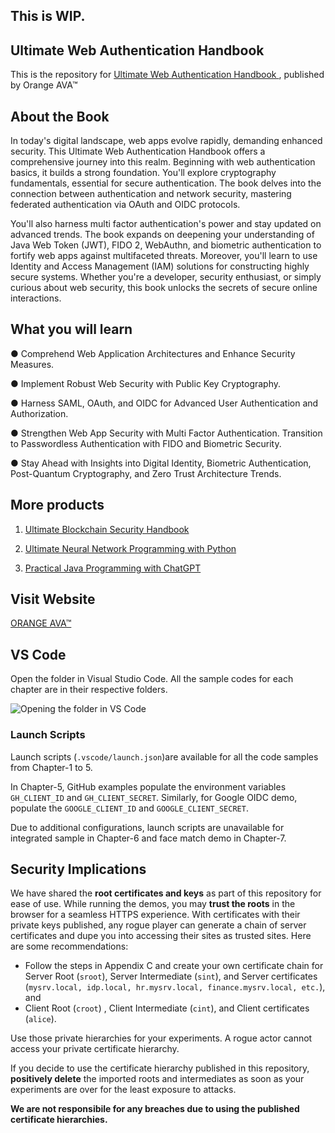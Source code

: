 ## This is WIP. 


## Ultimate Web Authentication Handbook


This is the repository for [Ultimate Web Authentication Handbook
](https://orangeava.com/products/ultimate-web-authentication-handbook), published by Orange AVA™


## About the Book
In today's digital landscape, web apps evolve rapidly, demanding enhanced security. This Ultimate Web Authentication Handbook offers a comprehensive journey into this realm. Beginning with web authentication basics, it builds a strong foundation. You'll explore cryptography fundamentals, essential for secure authentication. The book delves into the connection between authentication and network security, mastering federated authentication via OAuth and OIDC protocols. 

You'll also harness multi factor authentication's power and stay updated on advanced trends. The book expands on deepening your understanding of Java Web Token (JWT), FIDO 2, WebAuthn, and biometric authentication to fortify web apps against multifaceted threats. Moreover, you'll learn to use Identity and Access Management (IAM) solutions for constructing highly secure systems. Whether you're a developer, security enthusiast, or simply curious about web security, this book unlocks the secrets of secure online interactions.

## What you will learn

● Comprehend Web Application Architectures and Enhance Security Measures. 

● Implement Robust Web Security with Public Key Cryptography. 

● Harness SAML, OAuth, and OIDC for Advanced User Authentication and Authorization. 

● Strengthen Web App Security with Multi Factor Authentication. Transition to Passwordless Authentication with FIDO and Biometric Security. 

● Stay Ahead with Insights into Digital Identity, Biometric Authentication, Post-Quantum Cryptography, and Zero Trust Architecture Trends.


## More products
1. [Ultimate Blockchain Security Handbook](https://orangeava.com/products/ultimate-blockchain-security-handbook?pr_prod_strat=use_description&pr_rec_id=2c5398f59&pr_rec_pid=8070704234714&pr_ref_pid=8091329954010&pr_seq=uniform)

2. [Ultimate Neural Network Programming with Python](https://orangeava.com/products/ultimate-neural-network-programming-with-python?_pos=1&_sid=a96e61c00&_ss=r)

3. [Practical Java Programming with ChatGPT](https://orangeava.com/products/practical-java-programming-with-chatgpt?_pos=2&_sid=a96e61c00&_ss=r)

## Visit Website 
[ORANGE AVA™](https://orangeava.com)

## VS Code 

Open the folder in Visual Studio Code. All the sample codes for each chapter are
in their respective folders. 

![Opening the folder in VS Code](vscode.gif)

### Launch Scripts

Launch scripts (`.vscode/launch.json`)are available for all the code samples 
from Chapter-1 to 5. 

In Chapter-5, GitHub examples populate the environment variables
 `GH_CLIENT_ID` and `GH_CLIENT_SECRET`.
Similarly, for Google OIDC demo, populate the `GOOGLE_CLIENT_ID` and 
`GOOGLE_CLIENT_SECRET`.

Due to additional configurations, launch scripts are unavailable for 
integrated sample in Chapter-6 and face match demo in Chapter-7.

## Security Implications

We have shared the __root certificates and keys__ as part of this repository for 
ease of use. While running the demos, you may __trust the roots__ in the browser 
for a seamless HTTPS experience. With certificates with their private keys 
published, any rogue player can generate a chain of server certificates and dupe
you into accessing their sites as trusted sites. Here are some recommendations:
- Follow the steps in Appendix C and create your own certificate chain for
Server Root (`sroot`), Server Intermediate (`sint`), and Server certificates 
(`mysrv.local, idp.local, hr.mysrv.local, finance.mysrv.local, etc.`), and
- Client Root (`croot`) , Client Intermediate (`cint`), and Client certificates 
  (`alice`). 

Use those private hierarchies for your experiments. A rogue actor cannot access 
your private certificate hierarchy. 

If you decide to use the certificate hierarchy published in this repository, 
__positively delete__ the imported roots and intermediates as soon as your 
experiments are over for the least exposure to attacks. 

__We are not responsibile for any breaches due to using the published certificate hierarchies.__ 
